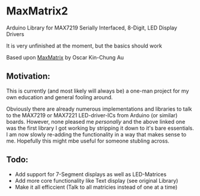 MaxMatrix2
==========

Arduino Library for MAX7219 Serially Interfaced, 8-Digit, LED Display Drivers

It is very unfinished at the moment, but the basics should work

Based upon [MaxMatrix](https://code.google.com/p/arudino-maxmatrix-library/) by Oscar Kin-Chung Au


Motivation:
-----------
This is currently (and most likely will always be) a one-man project for my own education and general fooling around.

Obviously there are already numerous implementations and libraries to talk to the MAX7219 or MAX7221 LED-driver-ICs from Arduino (or similar) boards. 
However, none pleased me *personally* and the above linked one was the first library I got working by stripping it down to it's bare essentials.
I am now slowly re-adding the functionality in a way that makes sense to me. Hopefully this might mbe useful for someone stubling across.


Todo:
-----
- Add support for 7-Segment displays as well as LED-Matrices
- Add more core functionality like Text display (see original Library)
- Make it all efficcient (Talk to all matricies instead of one at a time)


